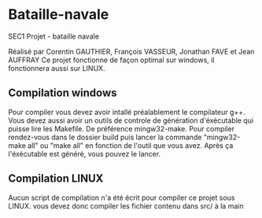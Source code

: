# Bataille-navale
SEC1 Projet - bataille navale

Réalisé par Corentin GAUTHIER, François VASSEUR, Jonathan FAVE et Jean AUFFRAY
Ce projet fonctionne de façon optimal sur windows, il fonctionnera aussi sur LINUX.

## Compilation windows
Pour compiler vous devez avoir intallé préalablement le compilateur g++.
Vous devez aussi avoir un outils de controle de génération d'éxécutable 
qui puisse lire les Makefile. De préférence mingw32-make.
Pour compiler rendez-vous dans le dossier build puis lancer la commande "mingw32-make all" 
ou "make all" en fonction de l'outil que vous avez. Après ça l'éxécutable est généré, vous pouvez le lancer.

## Compilation LINUX
Aucun script de compilation n'a été écrit pour compiler ce projet sous LINUX.
vous devez donc compiler les fichier contenu dans src/ à la main